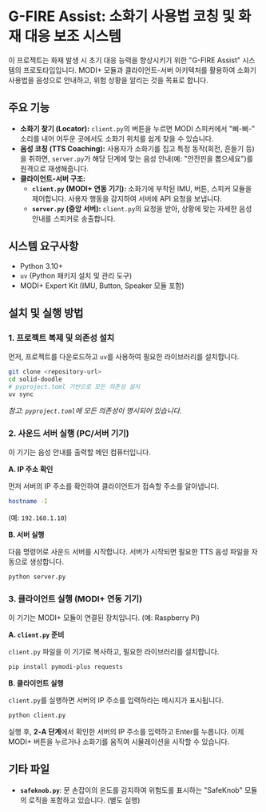 # G-FIRE Assist: 소화기 사용법 코칭 및 화재 대응 보조 시스템

이 프로젝트는 화재 발생 시 초기 대응 능력을 향상시키기 위한 "G-FIRE Assist" 시스템의 프로토타입입니다. MODI+ 모듈과 클라이언트-서버 아키텍처를 활용하여 소화기 사용법을 음성으로 안내하고, 위험 상황을 알리는 것을 목표로 합니다.

## 주요 기능

- **소화기 찾기 (Locator):** `client.py`의 버튼을 누르면 MODI 스피커에서 "삐-삐-" 소리를 내어 어두운 곳에서도 소화기 위치를 쉽게 찾을 수 있습니다.
- **음성 코칭 (TTS Coaching):** 사용자가 소화기를 집고 특정 동작(회전, 흔들기 등)을 취하면, `server.py`가 해당 단계에 맞는 음성 안내(예: "안전핀을 뽑으세요")를 원격으로 재생해줍니다.
- **클라이언트-서버 구조:**
    - **`client.py` (MODI+ 연동 기기):** 소화기에 부착된 IMU, 버튼, 스피커 모듈을 제어합니다. 사용자 행동을 감지하여 서버에 API 요청을 보냅니다.
    - **`server.py` (중앙 서버):** `client.py`의 요청을 받아, 상황에 맞는 자세한 음성 안내를 스피커로 송출합니다.

## 시스템 요구사항

- Python 3.10+
- `uv` (Python 패키지 설치 및 관리 도구)
- MODI+ Expert Kit (IMU, Button, Speaker 모듈 포함)

## 설치 및 실행 방법

### 1. 프로젝트 복제 및 의존성 설치

먼저, 프로젝트를 다운로드하고 `uv`를 사용하여 필요한 라이브러리를 설치합니다.

```bash
git clone <repository-url>
cd solid-doodle
# pyproject.toml 기반으로 모든 의존성 설치
uv sync
```
*참고: `pyproject.toml`에 모든 의존성이 명시되어 있습니다.*

### 2. 사운드 서버 실행 (PC/서버 기기)

이 기기는 음성 안내를 출력할 메인 컴퓨터입니다.

**A. IP 주소 확인**

먼저 서버의 IP 주소를 확인하여 클라이언트가 접속할 주소를 알아냅니다.

```bash
hostname -I
```
(예: `192.168.1.10`)

**B. 서버 실행**

다음 명령어로 사운드 서버를 시작합니다. 서버가 시작되면 필요한 TTS 음성 파일을 자동으로 생성합니다.

```bash
python server.py
```

### 3. 클라이언트 실행 (MODI+ 연동 기기)

이 기기는 MODI+ 모듈이 연결된 장치입니다. (예: Raspberry Pi)

**A. `client.py` 준비**

`client.py` 파일을 이 기기로 복사하고, 필요한 라이브러리를 설치합니다.

```bash
pip install pymodi-plus requests
```

**B. 클라이언트 실행**

`client.py`를 실행하면 서버의 IP 주소를 입력하라는 메시지가 표시됩니다.

```bash
python client.py
```

실행 후, **2-A 단계**에서 확인한 서버의 IP 주소를 입력하고 Enter를 누릅니다. 이제 MODI+ 버튼을 누르거나 소화기를 움직여 시뮬레이션을 시작할 수 있습니다.

## 기타 파일

- **`safeknob.py`**: 문 손잡이의 온도를 감지하여 위험도를 표시하는 "SafeKnob" 모듈의 로직을 포함하고 있습니다. (별도 실행)
